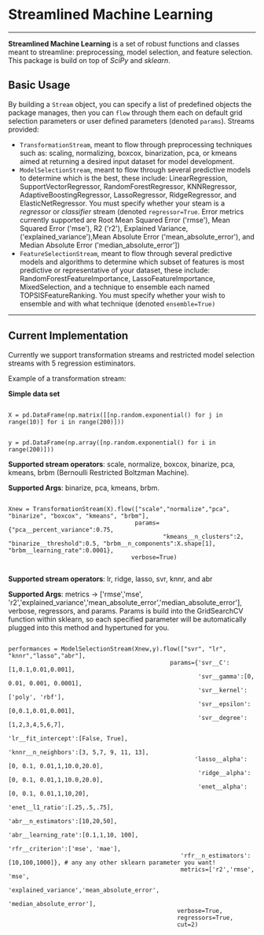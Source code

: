 <h1>Streamlined Machine Learning</h1>
<hr>
<strong>Streamlined Machine Learning</strong> is a set of robust functions and classes meant to streamline: preprocessing, model selection, and feature selection.
This package is build on top of <em>SciPy</em> and <em>sklearn</em>.

<h2>Basic Usage</h2>
By building a <code>Stream</code> object, you can specify a list of predefined objects the package manages, then you can <code>flow</code> through them each on default grid selection parameters or user defined parameters (denoted <code>params</code>).
Streams provided:
<ul>

  <li><code>TransformationStream</code>, meant to flow through preprocessing techniques such as: scaling, normalizing, boxcox, binarization, pca, or kmeans aimed at returning a desired input dataset for model development.</li>

  <li><code>ModelSelectionStream</code>, meant to flow through several predictive models to determine which is the best, these include: LinearRegression, SupportVectorRegressor, RandomForestRegressor, KNNRegressor, AdaptiveBoostingRegressor, LassoRegressor, RidgeRegressor, and ElasticNetRegressor. You must specify whether your steam is a <em>regressor</em> or <em>classifier</em> stream (denoted <code>regressor=True</code>. Error metrics currently supported are Root Mean Squared Error ('rmse'), Mean Squared Error ('mse'), R2 ('r2'), Explained Variance, ('explained_variance'),Mean Absolute Error ('mean_absolute_error'), and Median Absolute Error ('median_absolute_error'])</li>

  <li><code>FeatureSelectionStream</code>, meant to flow through several predictive models and algorithms to determine which subset of features is most predictive or representative of your dataset, these include: RandomForestFeatureImportance, LassoFeatureImportance, MixedSelection, and a technique to ensemble each named TOPSISFeatureRanking. You must specify whether your wish to ensemble and with what technique (denoted <code>ensemble=True)</code> 
  </li>
</ul>

<hr>

<h2>Current Implementation</h2>

Currently we support transformation streams and restricted model selection streams with 5 regression estiminators.

Example of a transformation stream:

<strong>Simple data set</strong>

<code>
X = pd.DataFrame(np.matrix([[np.random.exponential() for j in range(10)] for i in range(200)]))

y = pd.DataFrame(np.array([np.random.exponential() for i in range(200)]))
</code>


<strong>Supported stream operators</strong>: scale, normalize, boxcox, binarize, pca, kmeans, brbm (Bernoulli Restricted Boltzman Machine).

<strong>Supported Args</strong>: binarize, pca, kmeans, brbm.

<code> 
Xnew = TransformationStream(X).flow(["scale","normalize","pca", "binarize", "boxcox", "kmeans", "brbm"], 
                                    params={"pca__percent_variance":0.75, 
                                            "kmeans__n_clusters":2, "binarize__threshold":0.5, "brbm__n_components":X.shape[1], "brbm__learning_rate":0.0001},
                                   verbose=True)
                                   
</code>


  
<strong>Supported stream operators</strong>: lr, ridge, lasso, svr, knnr, and abr

<strong>Supported Args</strong>: metrics -> ['rmse','mse', 'r2','explained_variance','mean_absolute_error','median_absolute_error'], verbose, regressors, and params. Params is build into the GridSearchCV function within sklearn, so each specified parameter will be automatically plugged into this method and hypertuned for you.

<code>
performances = ModelSelectionStream(Xnew,y).flow(["svr", "lr", "knnr","lasso","abr"],
                                              params={'svr__C':[1,0.1,0.01,0.001],
                                                      'svr__gamma':[0, 0.01, 0.001, 0.0001],
                                                      'svr__kernel':['poly', 'rbf'],
                                                      'svr__epsilon':[0,0.1,0.01,0.001],
                                                      'svr__degree':[1,2,3,4,5,6,7],
                                                     'lr__fit_intercept':[False, True],
                                                     'knnr__n_neighbors':[3, 5,7, 9, 11, 13],
                                                     'lasso__alpha':[0, 0.1, 0.01,1,10.0,20.0],
                                                      'ridge__alpha':[0, 0.1, 0.01,1,10.0,20.0],
                                                      'enet__alpha':[0, 0.1, 0.01,1,10,20],
                                                      'enet__l1_ratio':[.25,.5,.75],
                                                     'abr__n_estimators':[10,20,50],
                                                     'abr__learning_rate':[0.1,1,10, 100],
                                                        'rfr__criterion':['mse', 'mae'],
                                                 'rfr__n_estimators':[10,100,1000]}, # any any other sklearn parameter you want!
                                                 metrics=['r2','rmse', 'mse',
                                                          'explained_variance','mean_absolute_error',
                                                         'median_absolute_error'],
                                                verbose=True,
                                                regressors=True,
                                                cut=2)
                                                 
</code>


